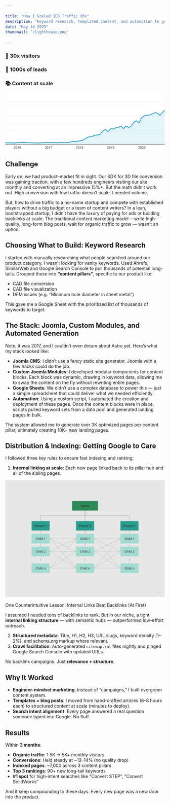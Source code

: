 ```yaml
--- 

title: "How I Scaled SEO Traffic 30x"
description: "Keyword research, templated content, and automation to generate 10K+ landing pages."
date: "May 10 2025"
thumbnail: "/lighthouse.png"

---
```


<div class="flex flex-col md:flex-row gap-4">
  <a class="animate">
    <h3>🚀 30x visitors</h3>
  </a>
  <a class="animate">
    <h3>🎯 1000s of leads</h3>
  </a>
  <a class="animate">
    <h3>📚 Content at scale</h3>
  </a>
</div>

![Traffic Growth](traffic-growth.png)

## Challenge

Early on, we had product–market fit in sight. Our SDK for 3D file conversion was gaining traction, with a few hundreds engineers visiting our site monthly and converting at an impressive 15%+. But the math didn’t work out. High conversion with low traffic doesn’t scale. I needed volume.

But, how to drive traffic to a no-name startup and compete with established players without a big budget or a team of content writers? In a lean, bootstrapped startup, I didn’t have the luxury of paying for ads or building backlinks at scale. The traditional content marketing model —write high-quality, long-form blog posts, wait for organic traffic to grow — wasn’t an option. 

## Choosing What to Build: Keyword Research

I started with manually researching what people searched around our product category. I wasn’t looking for vanity keywords. Used Ahrefs, SimilarWeb and Google Search Console to pull thousands of potential long-tails. Grouped these into **“content pillars”**, specific to our product like:

- CAD file conversion
- CAD file visualization
- DFM issues (e.g. “Minimum hole diameter in sheet metal”)

This gave me a Google Sheet with the prioritized list of thousands of keywords to target. 

## The Stack: Joomla, Custom Modules, and Automated Generation

Note, it was 2017, and I couldn’t even dream about Astro yet. Here’s what my stack looked like:

- **Joomla CMS**: I didn’t use a fancy static site generator. Joomla with a few hacks could do the job.
- **Custom Joomla Modules**: I developed modular components for content blocks. Each block was dynamic, drawing in keyword data, allowing me to swap the content on the fly without rewriting entire pages.
- **Google Sheets**: We didn’t use a complex database to power this — just a simple spreadsheet that could deliver what we needed efficiently.
- **Automation**: Using a custom script, I automated the creation and deployment of these pages. Once the content blocks were in place, scripts pulled keyword sets from a data pool and generated landing pages in bulk.

The system allowed me to generate over 3K optimized pages per content pillar, ultimately creating 10K+ new landing pages.

## Distribution & Indexing: Getting Google to Care

I followed three key rules to ensure fast indexing and ranking:

1. **Internal linking at scale**: Each new page linked back to its pillar hub and all of the sibling pages.

![Internal linking](./internal-linking.png)

One Counterintuitive Lesson: Internal Links Beat Backlinks (At First)

I assumed I needed tons of backlinks to rank. But in our niche, a tight **internal linking structure**  — with semantic hubs — outperformed low-effort outreach. 

2. **Structured metadata**: Title, H1, H2, H3, URL slugs, keyword density (1–2%), and schema.org markup where relevant.
3. **Crawl facilitation**: Auto-generated `sitemap.xml` files nightly and pinged Google Search Console with updated URLs.

No backlink campaigns. Just **relevance + structure**.

## Why It Worked

- **Engineer-mindset marketing**: Instead of “campaigns,” I built evergreen content system.
- **Templates > blog posts**: I moved from hand-crafted articles (6–8 hours each) to structured content at scale (minutes to deploy).
- **Search intent alignment**: Every page answered a real question someone typed into Google. No fluff.

## Results

Within **3 months**:

- **Organic traffic**: 1.5K → 5K+ monthly visitors
- **Conversions**: Held steady at ~12–14% (no quality drop)
- **Indexed pages**: ~7,000 across 3 content pillars
- **Top 3 rankings**: 90+ new long-tail keywords
- **#1 spot** for high-intent searches like “Convert STEP”, “Convert SolidWorks”

And it keep compounding to these days. Every new page was a new door into the product.